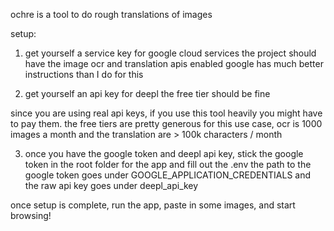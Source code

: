 ochre is a tool to do rough translations of images

setup:
1. get yourself a service key for google cloud services
the project should have the image ocr and translation apis enabled
google has much better instructions than I do for this

2. get yourself an api key for deepl
the free tier should be fine

since you are using real api keys, if you use this tool heavily you might have to pay them. the free tiers are pretty generous for this use case, ocr is 1000 images a month and the translation are > 100k characters / month

3. once you have the google token and deepl api key, stick the google token in the root folder for the app and fill out the .env
the path to the google token goes under GOOGLE_APPLICATION_CREDENTIALS
and the raw api key goes under deepl_api_key

once setup is complete, run the app, paste in some images, and start browsing!